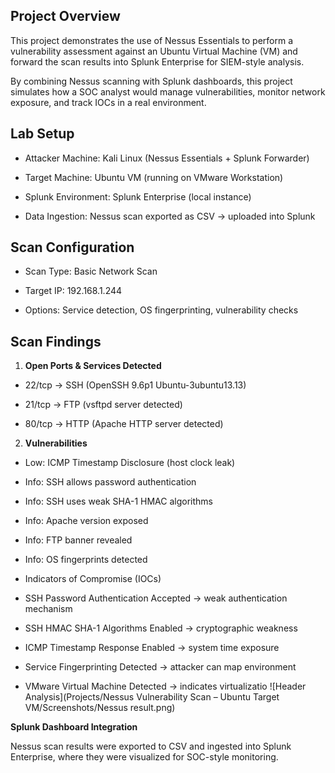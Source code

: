 ## Project Overview

This project demonstrates the use of Nessus Essentials to perform a vulnerability assessment against an Ubuntu Virtual Machine (VM) and forward the scan results into Splunk Enterprise for SIEM-style analysis.

By combining Nessus scanning with Splunk dashboards, this project simulates how a SOC analyst would manage vulnerabilities, monitor network exposure, and track IOCs in a real environment.

## Lab Setup

- Attacker Machine: Kali Linux (Nessus Essentials + Splunk Forwarder)

- Target Machine: Ubuntu VM (running on VMware Workstation)

- Splunk Environment: Splunk Enterprise (local instance)

- Data Ingestion: Nessus scan exported as CSV → uploaded into Splunk

## Scan Configuration

- Scan Type: Basic Network Scan

- Target IP: 192.168.1.244

- Options: Service detection, OS fingerprinting, vulnerability checks

## Scan Findings
1. **Open Ports & Services Detected**

- 22/tcp → SSH (OpenSSH 9.6p1 Ubuntu-3ubuntu13.13)

- 21/tcp → FTP (vsftpd server detected)

- 80/tcp → HTTP (Apache HTTP server detected)

2. **Vulnerabilities**
- Low: ICMP Timestamp Disclosure (host clock leak)

- Info: SSH allows password authentication

- Info: SSH uses weak SHA-1 HMAC algorithms

- Info: Apache version exposed

- Info: FTP banner revealed

- Info: OS fingerprints detected

- Indicators of Compromise (IOCs)

- SSH Password Authentication Accepted → weak authentication mechanism

- SSH HMAC SHA-1 Algorithms Enabled → cryptographic weakness

- ICMP Timestamp Response Enabled → system time exposure

- Service Fingerprinting Detected → attacker can map environment

- VMware Virtual Machine Detected → indicates virtualizatio
![Header Analysis](Projects/Nessus Vulnerability Scan – Ubuntu Target VM/Screenshots/Nessus result.png)


**Splunk Dashboard Integration**

Nessus scan results were exported to CSV and ingested into Splunk Enterprise, where they were visualized for SOC-style monitoring.
